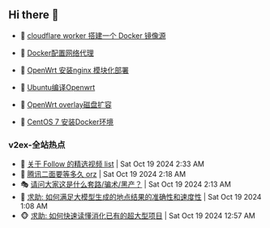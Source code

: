 ## Hi there 👋

<!--
**dkyg666/dkyg666** is a ✨ _special_ ✨ repository because its `README.md` (this file) appears on your GitHub profile.

Here are some ideas to get you started:

- 🔭 I’m currently working on ...
- 🌱 I’m currently learning ...
- 👯 I’m looking to collaborate on ...
- 🤔 I’m looking for help with ...
- 💬 Ask me about ...
- 📫 How to reach me: ...
- 😄 Pronouns: ...
- ⚡ Fun fact: ...
-->

<!-- BLOG-POST-LIST:START -->
- 🦩 [cloudflare worker 搭建一个 Docker 镜像源](http://blog.1996099.xyz/archives/cloudflare-worker-da-jian-yi-ge-docker-jing-xiang-zhan) 

- 🚦 [Docker配置网络代理](http://blog.1996099.xyz/archives/dockerpei-zhi-wang-luo-dai-li) 

- 🫶 [OpenWrt 安装nginx 模块化部署](http://blog.1996099.xyz/archives/openwrt-an-zhuang-nginx-mo-kuai-hua-bu-shu) 

- 🦄 [Ubuntu编译Openwrt](http://blog.1996099.xyz/archives/ubuntuzi-bian-yi-openwrt) 

- 🐻 [OpenWrt overlay磁盘扩容](http://blog.1996099.xyz/archives/openwrt-overlay) 

- 🤖 [CentOS 7 安装Docker环境](http://blog.1996099.xyz/archives/centos-docker) 
<!-- BLOG-POST-LIST:END -->

### v2ex-全站热点
<!-- v2ex:START -->
- 🥸 [关于 Follow 的精选视频 list](https://www.v2ex.com/t/1081679#reply1) | Sat Oct 19 2024 2:33 AM
- 🤗 [腾讯二面要等多久 orz](https://www.v2ex.com/t/1081673#reply2) | Sat Oct 19 2024 2:18 AM
- 🎭 [请问大家这是什么套路/骗术/黑产？](https://www.v2ex.com/t/1081670#reply3) | Sat Oct 19 2024 2:13 AM
- 🥷 [求助: 如何满足大模型生成的地点结果的准确性和速度性](https://www.v2ex.com/t/1081662#reply11) | Sat Oct 19 2024 1:08 AM
- 🐵 [求助: 如何快速读懂消化已有的超大型项目](https://www.v2ex.com/t/1081660#reply8) | Sat Oct 19 2024 12:57 AM<!-- v2ex:END -->

